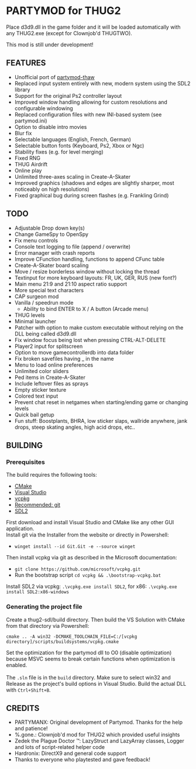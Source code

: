 # PARTYMOD for THUG2

Place d3d9.dll in the game folder and it will be loaded automatically with any THUG2.exe (except for Clownjob'd THUGTWO).<br>

This mod is still under development!

## FEATURES

- Unofficial port of [partymod-thaw](https://github.com/PARTYMANX/partymod-thaw)
- Replaced input system entirely with new, modern system using the SDL2 library
- Support for the original Ps2 controller layout
- Improved window handling allowing for custom resolutions and configurable windowing
- Replaced configuration files with new INI-based system (see partymod.ini)
- Option to disable intro movies
- Blur fix
- Selectable languages (English, French, German)
- Selectable button fonts (Keyboard, Ps2, Xbox or Ngc)
- Stability fixes (e.g. for level merging)
- Fixed RNG
- THUG Airdrift
- Online play
- Unlimited three-axes scaling in Create-A-Skater
- Improved graphics (shadows and edges are slightly sharper, most noticeably on high resolutions)
- Fixed graphical bug during screen flashes (e.g. Frankling Grind)

## TODO

- Adjustable Drop down key(s)
- Change GameSpy to OpenSpy
- Fix menu controls
- Console text logging to file (append / overwrite)
- Error manager with crash reports
- Improve CFunction handling, functions to append CFunc table
- Create-A-Skater board scaling
- Move / resize borderless window without locking the thread
- Textinput for more keyboard layouts: FR, UK, GER, RUS (new font?)
- Main menu 21:9 and 21:10 aspect ratio support
- More special text characters
- CAP surgeon mod
- Vanilla / speedrun mode
  - Ability to bind ENTER to X / A button (Arcade menu)
- THUG levels
- Minimal launcher
- Patcher with option to make custom executable without relying on the DLL being called d3d9.dll
- Fix window focus being lost when pressing CTRL-ALT-DELETE
- Player2 input for splitscreen
- Option to move gamecontrollerdb into data folder
- Fix broken savefiles having _ in the name
- Menu to load online preferences
- Unlimited color sliders
- Ped items in Create-A-Skater
- Include leftover files as sprays
- Empty sticker texture
- Colored text input
- Prevent chat reset in netgames when starting/ending game or changing levels
- Quick bail getup
- Fun stuff: Boostplants, BHRA, low sticker slaps, wallride anywhere, jank drops, steep skating angles, high acid drops, etc..

## BUILDING

### Prerequisites
The build requires the following tools:
- [CMake](https://cmake.org/)
- [Visual Studio](https://visualstudio.microsoft.com/)
- [vcpkg](https://learn.microsoft.com/en-us/vcpkg/get_started/get-started?pivots=shell-cmd)
- [Recommended: git](https://git-scm.com/download/win)
- [SDL2](https://www.libsdl.org/)

First download and install Visual Studio and CMake like any other GUI application.<br>
Install git via the Installer from the website or directly in Powershell:
- `winget install --id Git.Git -e --source winget`

Then install vcpkg via git as described in the Microsoft documentation:
- `git clone https://github.com/microsoft/vcpkg.git`
- Run the bootstrap script `cd vcpkg && .\bootstrap-vcpkg.bat`

Install SDL2 via vcpkg: `.\vcpkg.exe install SDL2`, for x86: `.\vcpkg.exe install SDL2:x86-windows`

### Generating the project file
Create a thug2-sdl/build directory. Then build the VS Solution with CMake from that directory via Powershell:
```
cmake .. -A win32 -DCMAKE_TOOLCHAIN_FILE=C:/[vcpkg directory]/scripts/buildsystems/vcpkg.cmake
```
Set the optimization for the partymod dll to O0 (disable optimization) because MSVC seems to break certain functions when optimization is enabled.
<br><br>
The `.sln` file is in the `build` directory. Make sure to select win32 and Release as the project's build options in Visual Studio. Build the actual DLL with `Ctrl+Shift+B`.

## CREDITS

- PARTYMANX: Original development of Partymod. Thanks for the help and patience!
- %.gone.: Clownjob'd mod for THUG2 which provided useful insights
- Zedek the Plague Doctor ™: LazyStruct and LazyArray classes, Logger and lots of script-related helper code
- Hardronix: DirectX9 and general code support
- Thanks to everyone who playtested and gave feedback!